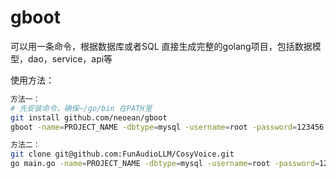 # gboot

可以用一条命令，根据数据库或者SQL 直接生成完整的golang项目，包括数据模型，dao，service，api等

使用方法：
``` sh
方法一：
# 先安装命令，确保~/go/bin 在PATH里
git install github.com/neoean/gboot
gboot -name=PROJECT_NAME -dbtype=mysql -username=root -password=123456 -host=127.0.0.1:3306 -dbName=test

方法二：
git clone git@github.com:FunAudioLLM/CosyVoice.git
go main.go -name=PROJECT_NAME -dbtype=mysql -username=root -password=123456 -host=127.0.0.1:3306 -dbName=test
```
